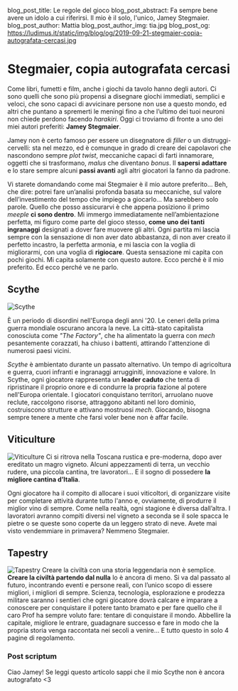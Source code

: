 blog_post_title: Le regole del gioco
blog_post_abstract: Fa sempre bene avere un idolo a cui riferirsi. Il mio è il solo, l'unico, Jamey Stegmaier.
blog_post_author: Mattia
blog_post_author_img: tia.jpg
blog_post_og: https://ludimus.it/static/img/blog/og/2019-09-21-stegmaier-copia-autografata-cercasi.jpg

# Stegmaier, copia autografata cercasi
 
Come libri, fumetti e film, anche i giochi da tavolo hanno degli autori. Ci sono quelli che sono più propensi a disegnare giochi immediati, semplici e veloci, che sono capaci di avvicinare persone non  use a questo mondo, ed altri che puntano a spremerti le meningi fino a che l’ultimo dei tuoi neuroni non chiede perdono facendo _harakiri_. 
Oggi ci troviamo di fronte a uno dei miei autori preferiti: **Jamey Stegmaier**.

Jamey non è certo famoso per essere un disegnatore di _filler_ o un distruggi-cervelli: sta nel mezzo,  ed è comunque in grado di creare dei capolavori che nascondono sempre _plot twist_, meccaniche capaci di farti innamorare, oggetti che si trasformano, _malus_ che diventano _bonus_.
Il **sapersi adattare** e lo stare sempre alcuni **passi avanti** agli altri giocatori la fanno da padrone.

Vi starete domandando come mai Stegmaier è il mio autore preferito… Beh, che dire: potrei fare un’analisi profonda basata su meccaniche, sul valore dell’investimento del tempo che impiego a giocarlo… Ma sarebbero solo parole. 
Quello che posso assicurarvi è che appena posiziono il primo _meeple_ **ci sono dentro**. Mi immergo immediatamente nell’ambientazione perfetta, mi figuro come parte del gioco stesso, **come uno dei tanti ingranaggi** designati a dover fare muovere gli altri. Ogni partita mi lascia sempre con la sensazione di non aver dato abbastanza, di non aver creato il perfetto incastro, la perfetta armonia, e mi lascia con la voglia di migliorarmi, con una voglia di **rigiocare**. 
Questa sensazione mi capita con pochi giochi. 
Mi capita solamente con questo autore. 
Ecco perché è il mio preferito.
Ed ecco perché ve ne parlo. 

## Scythe
![Scythe](../static/img/blog/stegmaier/scythe.jpg?t=1 "Scythe")

È un periodo di disordini nell'Europa degli anni '20. Le ceneri della prima guerra mondiale oscurano ancora la neve. La città-stato capitalista conosciuta come _"The Factory"_, che ha alimentato la guerra con _mech_ pesantemente corazzati, ha chiuso i battenti, attirando l'attenzione di numerosi paesi vicini.

_Scythe_ è ambientato durante un passato alternativo. Un tempo di agricoltura e guerra, cuori infranti e ingranaggi arrugginiti, innovazione e valore.
In Scythe, ogni giocatore rappresenta un **leader caduto** che tenta di ripristinare il proprio onore e di condurre la propria fazione al potere nell'Europa orientale. I giocatori conquistano territori, arruolano nuove reclute, raccolgono risorse, attraggono abitanti nel loro dominio, costruiscono strutture e attivano mostruosi _mech_.
Giocando, bisogna sempre tenere a mente che farsi voler bene non è affar facile.


## Viticulture
![Viticulture](../static/img/blog/stegmaier/viticulture.jpg?t=1 "Viticulture")
Ci si ritrova nella Toscana rustica e pre-moderna, dopo aver ereditato un magro vigneto. Alcuni appezzamenti di terra, un vecchio rudere, una piccola cantina, tre lavoratori... E il sogno di possedere **la migliore cantina d’Italia**.

Ogni giocatore ha il compito di allocare i suoi viticoltori, di organizzare visite per completare attività durante tutto l'anno e, ovviamente, di produrre il miglior vino di sempre. Come nella realtà, ogni stagione è diversa dall’altra. I lavoratori avranno compiti diversi nel vigneto a seconda se il sole spacca le pietre o se queste sono coperte da un leggero strato di neve. 
Avete mai visto vendemmiare in primavera? Nemmeno Stegmaier. 

## Tapestry
![Tapestry](../static/img/blog/stegmaier/tapestry.jpg?t=1 "Tapestry")
Creare la civiltà con una storia leggendaria non è semplice.
**Creare la civiltà partendo dal nulla** lo è ancora di meno.
Si va dal passato al futuro, incontrando eventi e persone reali, con l’unico scopo di essere migliori, i migliori di sempre. 
Scienza, tecnologia, esplorazione e prodezza militare saranno i sentieri  che ogni giocatore dovrà calcare e imparare a conoscere per conquistare il potere tanto bramato e per fare quello che il caro Prof ha sempre voluto fare: tentare di conquistare il mondo.
Abbellire la capitale, migliore le entrare, guadagnare successo e fare in modo che la propria storia venga raccontata nei secoli a venire… E tutto questo in solo 4 pagine di regolamento. 


### Post scriptum
Ciao Jamey! 
Se leggi questo articolo sappi che il mio Scythe non è ancora autografato <3 

